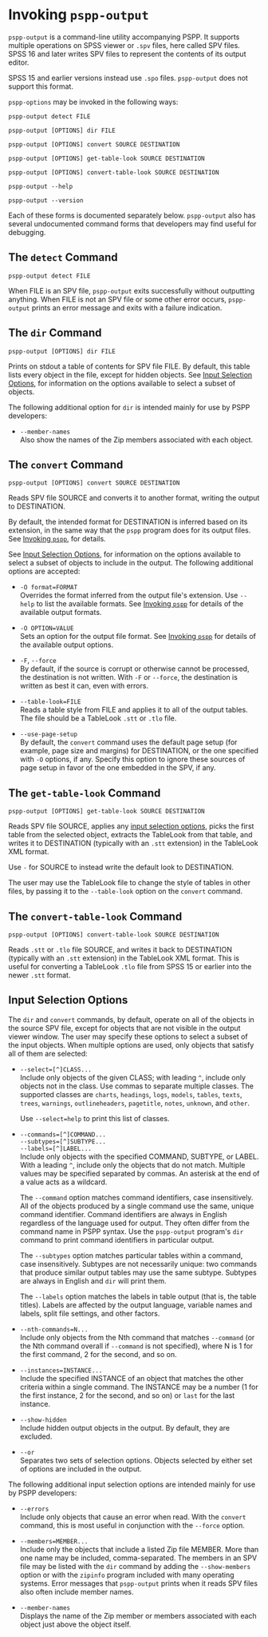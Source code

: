 # Invoking `pspp-output`

`pspp-output` is a command-line utility accompanying PSPP.  It supports
multiple operations on SPSS viewer or `.spv` files, here called SPV
files.  SPSS 16 and later writes SPV files to represent the contents of
its output editor.

SPSS 15 and earlier versions instead use `.spo` files.  `pspp-output`
does not support this format.

`pspp-options` may be invoked in the following ways:

```
pspp-output detect FILE

pspp-output [OPTIONS] dir FILE

pspp-output [OPTIONS] convert SOURCE DESTINATION

pspp-output [OPTIONS] get-table-look SOURCE DESTINATION

pspp-output [OPTIONS] convert-table-look SOURCE DESTINATION

pspp-output --help

pspp-output --version
```

Each of these forms is documented separately below.  `pspp-output`
also has several undocumented command forms that developers may find
useful for debugging.

## The `detect` Command

```
pspp-output detect FILE
```

When FILE is an SPV file, `pspp-output` exits successfully without
outputting anything.  When FILE is not an SPV file or some other error
occurs, `pspp-output` prints an error message and exits with a failure
indication.

## The `dir` Command

```
pspp-output [OPTIONS] dir FILE
```

Prints on stdout a table of contents for SPV file FILE.  By default,
this table lists every object in the file, except for hidden objects.
See [Input Selection Options](#input-selection-options), for
information on the options available to select a subset of objects.

The following additional option for `dir` is intended mainly for use
by PSPP developers:

* `--member-names`  
  Also show the names of the Zip members associated with each object.

## The `convert` Command

```
pspp-output [OPTIONS] convert SOURCE DESTINATION
```

Reads SPV file SOURCE and converts it to another format, writing the
output to DESTINATION.

By default, the intended format for DESTINATION is inferred based on
its extension, in the same way that the `pspp` program does for its
output files.  See [Invoking `pspp`](pspp.md), for details.

See [Input Selection Options](#input-selection-options), for
information on the options available to select a subset of objects to
include in the output.  The following additional options are accepted:

* `-O format=FORMAT`  
  Overrides the format inferred from the output file's extension.  Use
  `--help` to list the available formats.  See [Invoking
  `pspp`](pspp.md) for details of the available output formats.

* `-O OPTION=VALUE`  
  Sets an option for the output file format.  See [Invoking
  `pspp`](pspp.md) for details of the available output options.

* `-F`, `--force`  
  By default, if the source is corrupt or otherwise cannot be
  processed, the destination is not written.  With `-F` or `--force`,
  the destination is written as best it can, even with errors.

* `--table-look=FILE`  
  Reads a table style from FILE and applies it to all of the output
  tables.  The file should be a TableLook `.stt` or `.tlo` file.

* `--use-page-setup`  
  By default, the `convert` command uses the default page setup (for
  example, page size and margins) for DESTINATION, or the one
  specified with `-O` options, if any.  Specify this option to ignore
  these sources of page setup in favor of the one embedded in the
  SPV, if any.

## The `get-table-look` Command

```
pspp-output [OPTIONS] get-table-look SOURCE DESTINATION
```

Reads SPV file SOURCE, applies any [input selection
options](#input-selection-options), picks the first table from the
selected object, extracts the TableLook from that table, and writes it
to DESTINATION (typically with an `.stt` extension) in the TableLook
XML format.

Use `-` for SOURCE to instead write the default look to DESTINATION.

The user may use the TableLook file to change the style of tables in
other files, by passing it to the `--table-look` option on the `convert`
command.

## The `convert-table-look` Command

```
pspp-output [OPTIONS] convert-table-look SOURCE DESTINATION
```

Reads `.stt` or `.tlo` file SOURCE, and writes it back to DESTINATION
(typically with an `.stt` extension) in the TableLook XML format.  This
is useful for converting a TableLook `.tlo` file from SPSS 15 or earlier
into the newer `.stt` format.

## Input Selection Options

The `dir` and `convert` commands, by default, operate on all of the
objects in the source SPV file, except for objects that are not visible
in the output viewer window.  The user may specify these options to
select a subset of the input objects.  When multiple options are used,
only objects that satisfy all of them are selected:

* `--select=[^]CLASS...`  
  Include only objects of the given CLASS; with leading `^`, include
  only objects not in the class.  Use commas to separate multiple
  classes.  The supported classes are `charts`, `headings`, `logs`,
  `models`, `tables`, `texts`, `trees`, `warnings`, `outlineheaders`,
  `pagetitle`, `notes`, `unknown`, and `other`.

  Use `--select=help` to print this list of classes.

* `--commands=[^]COMMAND...`  
  `--subtypes=[^]SUBTYPE...`  
  `--labels=[^]LABEL...`  
  Include only objects with the specified COMMAND, SUBTYPE, or LABEL.
  With a leading `^`, include only the objects that do not match.
  Multiple values may be specified separated by commas.  An asterisk
  at the end of a value acts as a wildcard.

  The `--command` option matches command identifiers, case
  insensitively.  All of the objects produced by a single command use
  the same, unique command identifier.  Command identifiers are
  always in English regardless of the language used for output.  They
  often differ from the command name in PSPP syntax.  Use the
  `pspp-output` program's `dir` command to print command identifiers
  in particular output.

  The `--subtypes` option matches particular tables within a command,
  case insensitively.  Subtypes are not necessarily unique: two
  commands that produce similar output tables may use the same
  subtype.  Subtypes are always in English and `dir` will print them.

  The `--labels` option matches the labels in table output (that is,
  the table titles).  Labels are affected by the output language,
  variable names and labels, split file settings, and other factors.

* `--nth-commands=N...`  
  Include only objects from the Nth command that matches `--command`
  (or the Nth command overall if `--command` is not specified), where
  N is 1 for the first command, 2 for the second, and so on.

* `--instances=INSTANCE...`  
  Include the specified INSTANCE of an object that matches the other
  criteria within a single command.  The INSTANCE may be a number (1
  for the first instance, 2 for the second, and so on) or `last` for
  the last instance.

* `--show-hidden`  
  Include hidden output objects in the output.  By default, they are
  excluded.

* `--or`  
  Separates two sets of selection options.  Objects selected by
  either set of options are included in the output.

The following additional input selection options are intended mainly
for use by PSPP developers:

* `--errors`  
  Include only objects that cause an error when read.  With the
  `convert` command, this is most useful in conjunction with the
  `--force` option.

* `--members=MEMBER...`  
  Include only the objects that include a listed Zip file MEMBER.
  More than one name may be included, comma-separated.  The members
  in an SPV file may be listed with the `dir` command by adding the
  `--show-members` option or with the `zipinfo` program included with
  many operating systems.  Error messages that `pspp-output` prints
  when it reads SPV files also often include member names.

* `--member-names`  
  Displays the name of the Zip member or members associated with each
  object just above the object itself.
